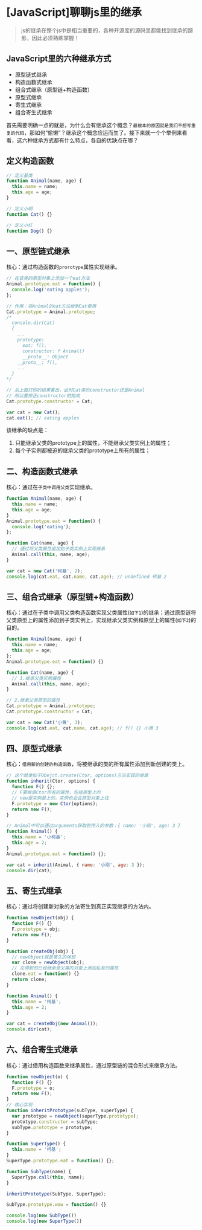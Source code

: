# [JavaScript]聊聊js里的继承
> js的继承在整个js中是相当重要的，各种开源库的源码里都能找到继承的踪影，因此必须熟练掌握！

## JavaScript里的六种继承方式
- 原型链式继承
- 构造函数式继承
- 组合式继承（原型链+构造函数）
- 原型式继承
- 寄生式继承
- 组合寄生式继承

首先需要明确一点的就是，为什么会有继承这个概念？`最根本的原因就是我们不想写重复的代码`，那如何“偷懒”？继承这个概念应运而生了。接下来就一个个举例来看看，这六种继承方式都有什么特点，各自的优缺点在哪？

## 定义构造函数
``` js
// 定义基类
function Animal(name, age) {
  this.name = name;
  this.age = age;
}

// 定义小明
function Cat() {}

// 定义小红
function Dog() {}
```


## 一、原型链式继承
核心：通过构造函数的`prorotype`属性实现继承。
``` js
// 在该类的原型对象上添加一个eat方法
Animal.prototype.eat = function() {
  console.log('eating apples');
};

// 作用：将Animal的eat方法给到Cat使用
Cat.prototype = Animal.prototype;
/*
  console.dir(Cat)
  {
    ...
    prototype:
      eat: f(),
      constructor: f Animal()
      __proto__: Object
    __proto__: f(),
    ...
  }
*/

// 从上面打印的结果看出，此时Cat类的constructor还是Animal
// 所以要修正constructor的指向
Cat.prototype.constructor = Cat;

var cat = new Cat();
cat.eat(); // eating apples
```
该继承的缺点是：
1. 只能继承父类的prototype上的属性，不能继承父类实例上的属性；
2. 每个子实例都被迫的继承父类的prototype上所有的属性；


## 二、构造函数式继承
核心：通过在`子类中调用父类`实现继承。
``` js
function Animal(name, age) {
  this.name = name;
  this.age = age;
}
Animal.prototype.eat = function() {
  console.log('eating');
};

function Cat(name, age) {
  // 通过将父类属性追加到子类实例上实现继承
  Animal.call(this, name, age);
}

var cat = new Cat('柯基', 2);
console.log(cat.eat, cat.name, cat.age); // undefined 柯基 2
```

## 三、组合式继承（原型链+构造函数）
核心：通过在子类中调用父类构造函数实现父类属性(`如下1`)的继承；通过原型链将父类原型上的属性添加到子类实例上，实现继承父类实例和原型上的属性(`如下2`)的目的。
``` js
function Animal(name, age) {
  this.name = name;
  this.age = age;
};
Animal.prototype.eat = function() {}

function Cat(name, age) {
  // 1.继承父类实例属性
  Animal.call(this, name, age);
}

// 2.继承父类原型的属性
Cat.prototype = Animal.prototype;
Cat.prototype.constructor = Cat;

var cat = new Cat('小黄', 3);
console.log(cat.eat, cat.name, cat.age); // f() {} 小黄 3
```

## 四、原型式继承
核心：`借用新的创建的构造函数`，将被继承的类的所有属性添加到新创建的类上。

``` js
// 这个就类似于Obejct.create(Ctor, options)方法实现的继承
function inherit(Ctor, options) {
  function F() {};
  // F要继承Ctor所有的属性，包括原型上的
  // new是实例是上的，实例也会去原型对象上找
  F.prototype = new Ctor(options);
  return new F();
}

// Animal中可以通过arguments获取到传入的参数：{ name: '小刚', age: 3 }
function Animal() {
  this.name = '小柯基';
  this.age = 2;
}
Animal.prototype.eat = function() {};

var cat = inherit(Animal, { name: '小刚', age: 3 });
console.dir(cat);
```

## 五、寄生式继承
核心：通过将创建新对象的方法寄生到真正实现继承的方法内。
``` js
function newObject(obj) {
  function F() {}
  F.prototype = obj;
  return new F();
}

function createObj(obj) {
  // newObject就是寄生的体现
  var clone = newObject(obj);
  // 在得到的已经继承至父类的对象上添加私有的属性
  clone.eat = function() {}
  return clone;
}

function Animal() {
  this.name = '柯基';
  this.age = 2;
}

var cat = createObj(new Animal());
console.dir(cat);
```


## 六、组合寄生式继承
核心：通过借用构造函数来继承属性，通过原型链的混合形式来继承方法。
``` js
function newObject(o) {
  function F() {}
  F.prototype = o;
  return new F();
}
// 核心实现
function inheritPrototype(subType, superType) {
  var prototype = newObject(superType.prototype);
  prototype.constructor = subType;
  subType.prototype = prototype;
}

function SuperType() {
  this.name = '柯基';
}
SuperType.prototype.eat = function() {};

function SubType(name) {
  SuperType.call(this, name);
}

inheritPrototype(SubType, SuperType);

SubType.prototype.wow = function() {}

console.log(new SubType())
console.log(new SuperType())
```


